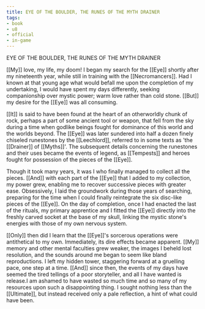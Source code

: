 ```yaml
---
title: EYE OF THE BOULDER, THE RUNES OF THE MYTH DRAINER
tags:
- book
- u8
- official
- in-game
---
```


EYE OF THE BOULDER, THE RUNES OF THE MYTH DRAINER  
  
[[My]] love, my life, my doom! I began my search for the [[Eye]] shortly after my nineteenth year, while still in training with the [[Necromancers]]. Had I known at that young age what would befall me upon the completion of my undertaking, I would have spent my days differently, seeking companionship over mystic power; warm love rather than cold stone. [[But]] my desire for the [[Eye]] was all consuming.  
  
[[It]] is said to have been found at the heart of an otherworldly chunk of rock, perhaps a part of some ancient tool or weapon, that fell from the sky during a time when godlike beings fought for dominance of this world and the worlds beyond. The [[Eye]] was later sundered into half a dozen finely chiseled runestones by the [[Leechlord]], referred to in some texts as 'the [[Drainer]] of [[Myths]]'. The subsequent details concerning the runestones and their uses became the events of legend, as [[Tempests]] and heroes fought for possession of the pieces of the [[Eye]].  
  
Though it took many years, it was I who finally managed to collect all the pieces. [[And]] with each part of the [[Eye]] that I added to my collection, my power grew, enabling me to recover successive pieces with greater ease. Obsessively, I laid the groundwork during those years of searching, preparing for the time when I could finally reintegrate the six disc-like pieces of the [[Eye]]. On the day of completion, once I had enacted the last of the rituals, my primary apprentice and I fitted the [[Eye]] directly into the freshly carved socket at the base of my skull, linking the mystic stone's energies with those of my own nervous system.  
  
[[Only]] then did I learn that the [[Eye]]'s sorcerous operations were antithetical to my own. Immediately, its dire effects became apparent. [[My]] memory and other mental faculties grew weaker, the images I beheld lost resolution, and the sounds around me began to seem like bland reproductions. I left my hidden tower, staggering forward at a gruelling pace, one step at a time. [[And]] since then, the events of my days have seemed the tired tellings of a poor storyteller, and all I have wanted is release.I am ashamed to have wasted so much time and so many of my resources upon such a disappointing thing. I sought nothing less than the [[Ultimate]], but instead received only a pale reflection, a hint of what could have been. 